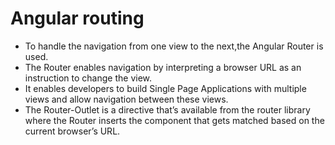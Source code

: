 # Angular routing

* To handle the navigation from one view to the next,the Angular Router is used. 
* The Router enables navigation by interpreting a browser URL as an instruction to change the view.
* It enables developers to build Single Page Applications with multiple views and allow navigation between these views.
* The Router-Outlet is a directive that’s available from the router library where the Router inserts the component that gets matched based on the current browser’s URL. 

